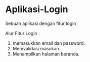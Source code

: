 # Aplikasi-Login
Sebuah aplikasi dengan fitur login

Alur Fitur Login :
1. memasukkan email dan password.
2. Memvalidasi masukan.
3. Menampilkan halaman beranda.
